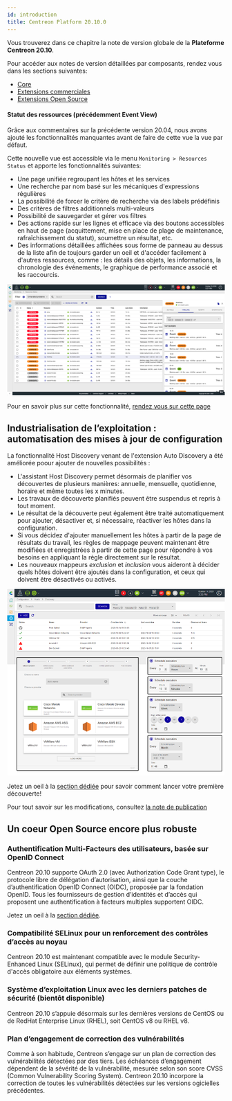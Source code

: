 ```yaml
---
id: introduction
title: Centreon Platform 20.10.0
---
```


Vous trouverez dans ce chapitre la note de version globale de la **Plateforme Centreon 20.10**.

Pour accéder aux notes de version détaillées par composants, rendez vous dans
les sections suivantes:

- [Core](centreon-core.html)
- [Extensions commerciales](centreon-commercial-extensions.html)
- [Extensions Open Source](centreon-os-extensions.html)

#### Statut des ressources (précédemment Event View)

Grâce aux commentaires sur la précédente version 20.04, nous avons ajouté les fonctionnalités manquantes avant de faire
de cette vue la vue par défaut.

Cette nouvelle vue est accessible via le menu `Monitoring > Resources Status` et
apporte les fonctionnalités suivantes:

- Une page unifiée regroupant les hôtes et les services
- Une recherche par nom basé sur les mécaniques d'expressions régulières
- La possibilité de forcer le critère de recherche via des labels prédéfinis
- Des critères de filtres additionnels multi-valeurs
- Possibilité de sauvegarder et gérer vos filtres
- Des actions rapide sur les lignes et efficace via des boutons accessibles en
  haut de page (acquittement, mise en place de plage de maintenance,
  rafraîchissement du statut), soumettre un résultat, etc.
- Des informations détaillées affichées sous forme de panneau au dessus de la
  liste afin de toujours garder un oeil et d'accéder facilement à d'autres
  ressources, comme : les détails des objets, les informations, la chronologie des événements, le graphique de
  performance associé et les raccourcis.

![image](../assets/monitoring/resources_status_1.png)

Pour en savoir plus sur cette fonctionnalité, [rendez vous sur cette
page](../alerts-notifications/events-view.html)

## Industrialisation de l’exploitation : automatisation des mises à jour de configuration

La fonctionnalité Host Discovery venant de l'extension Auto Discovery a été améliorée poour ajouter de nouvelles
possibilités :

- L'assistant Host Discovery permet désormais de planifier vos découvertes de plusieurs manières: annuelle, mensuelle,
  quotidienne, horaire et même toutes les x minutes.
- Les travaux de découverte planifiés peuvent être suspendus et repris à tout moment.
- Le résultat de la découverte peut également être traité automatiquement pour ajouter, désactiver et, si nécessaire,
  réactiver les hôtes dans la configuration.
- Si vous décidez d'ajouter manuellement les hôtes à partir de la page de résultats du travail, les règles de mappage
  peuvent maintenant être modifiées et enregistrées à partir de cette page pour répondre à vos besoins en appliquant la
  règle directement sur le résultat.
- Les nouveaux mappeurs *exclusion* et *inclusion* vous aideront à décider quels hôtes doivent être ajoutés dans la
  configuration, et ceux qui doivent être désactivés ou activés.

![image](../assets/monitoring/discovery/host_disco_intro.png)

Jetez un oeil à la [section dédiée](../monitoring/discovery/hosts-discovery.html)
pour savoir comment lancer votre première découverte!

Pour tout savoir sur les modifications, consultez
[la note de publication](centreon-commercial-extensions.html#centreon-auto-discovery-release-notes)

## Un coeur Open Source encore plus robuste

### Authentification Multi-Facteurs des utilisateurs, basée sur OpenID Connect

Centreon 20.10 supporte OAuth 2.0 (avec Authorization Code Grant type), le protocole libre de délégation d’autorisation,
ainsi que la couche d’authentification OpenID Connect (OIDC), proposée par la fondation OpenID. Tous les fournisseurs
de gestion d’identités et d’accès qui proposent une authentification à facteurs multiples supportent OIDC.

Jetez un oeil à la [section dédiée](../administration/parameters/centreon-ui.html#openid-connect).

### Compatibilité SELinux pour un renforcement des contrôles d’accès au noyau

Centreon 20.10 est maintenant compatible avec le module Security-Enhanced Linux (SELinux), qui permet de définir une
politique de contrôle d'accès obligatoire aux éléments systèmes.

### Système d’exploitation Linux avec les derniers patches de sécurité (bientôt disponible)

Centreon 20.10 s’appuie désormais sur les dernières versions de CentOS ou de RedHat Enterprise Linux (RHEL), soit CentOS
v8 ou RHEL v8.

### Plan d’engagement de correction des vulnérabilités

Comme à son habitude, Centreon s’engage sur un plan de correction des vulnérabilités détectées par des tiers. Les
échéances d’engagement dépendent de la sévérité de la vulnérabilité, mesurée selon son score CVSS (Common Vulnerability
Scoring System). Centreon 20.10 incorpore la correction de toutes les vulnérabilités détectées sur les versions
ogicielles précédentes.
